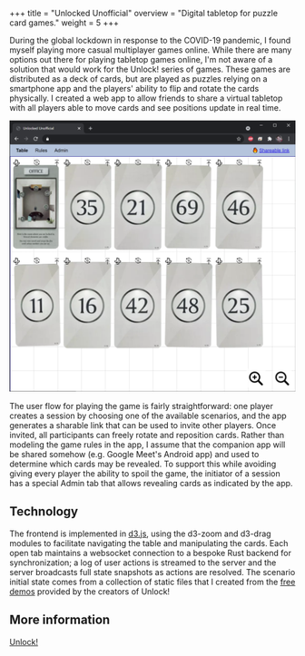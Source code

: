 +++
title = "Unlocked Unofficial"
overview = "Digital tabletop for puzzle card games."
weight = 5
+++

During the global lockdown in response to the COVID-19 pandemic, I found myself playing more casual multiplayer games online.
While there are many options out there for playing tabletop games online, I'm not aware of a solution that would work for the Unlock! series of games.
These games are distributed as a deck of cards, but are played as puzzles relying on a smartphone app and the players' ability to flip and rotate the cards physically.
I created a web app to allow friends to share a virtual tabletop with all players able to move cards and see positions update in real time.

<!--more-->

![Initial state for the Training scenario](unlocked-unofficial.png)

The user flow for playing the game is fairly straightforward: one player creates a session by choosing one of the available scenarios, and the app generates a sharable link that can be used to invite other players.
Once invited, all participants can freely rotate and reposition cards.
Rather than modeling the game rules in the app, I assume that the companion app will be shared somehow (e.g. Google Meet's Android app) and used to determine which cards may be revealed.
To support this while avoiding giving every player the ability to spoil the game, the initiator of a session has a special Admin tab that allows revealing cards as indicated by the app.

## Technology

The frontend is implemented in [d3.js](https://d3js.org/), using the d3-zoom and d3-drag modules to facilitate navigating the table and manipulating the cards.
Each open tab maintains a websocket connection to a bespoke Rust backend for synchronization; a log of user actions is streamed to the server and the server broadcasts full state snapshots as actions are resolved.
The scenario initial state comes from a collection of static files that I created from the [free demos](https://spacecowboys.fr/unlock-demos-english) provided by the creators of Unlock!

## More information

[Unlock!](https://spacecowboys.fr/unlock)
